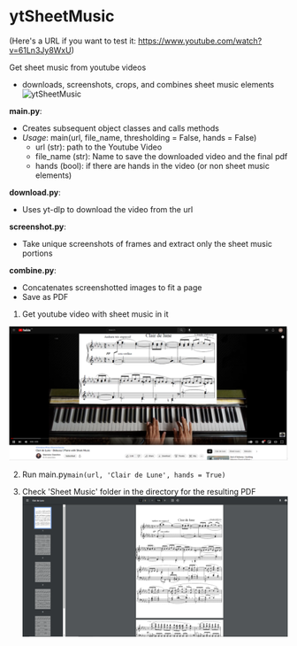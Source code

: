 # ytSheetMusic
(Here's a URL if you want to test it: https://www.youtube.com/watch?v=61Ln3Jy8WxU)

Get sheet music from youtube videos 
  - downloads, screenshots, crops, and combines sheet music elements
![ytSheetMusic](https://github.com/Wubaboo/ytSheetMusic/assets/59407231/05467c91-6bbb-4f25-a669-2e169cfc87d7)

**main.py**: 

  - Creates subsequent object classes and calls methods
  - *Usage*: main(url, file_name, thresholding = False, hands = False)
    - url (str): path to the Youtube Video
    - file_name (str): Name to save the downloaded video and the final pdf
    - hands (bool): if there are hands in the video (or non sheet music elements)
    
**download.py**:
  - Uses yt-dlp to download the video from the url
  
**screenshot.py**:
  - Take unique screenshots of frames and extract only the sheet music portions
  
**combine.py**: 
  - Concatenates screenshotted images to fit a page
  - Save as PDF

1. Get youtube video with sheet music in it

![youtube screenshot with sheet music](https://github.com/Wubaboo/ytSheetMusic/blob/main/img/YoutubeVideo.png?raw=true)

2. Run main.py`main(url, 'Clair de Lune', hands = True)` 

3. Check 'Sheet Music' folder in the directory for the resulting PDF
![resulting pdf](https://github.com/Wubaboo/ytSheetMusic/blob/main/img/res.png?raw=true)
